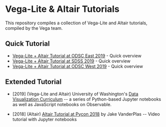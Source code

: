 # Vega-Lite & Altair Tutorials

This repository compiles a collection of Vega-Lite and Altair tutorials, compiled by the Vega team. 

## Quick Tutorial

- [Vega-Lite + Altair Tutorial at ODSC East 2019](https://github.com/vega/tutorials/tree/master/odsc-east-2019) - Quick overview
- [Vega-Lite + Altair Tutorial at SDSS 2019](https://github.com/vega/tutorials/tree/master/sdss-2019) - Quick overview
- [Vega-Lite + Altair Tutorial at ODSC West 2019](https://github.com/vega/tutorials/tree/master/odsc-west-2019) - Quick overview

## Extended Tutorial

- [2019] (Vega-Lite and Altair) University of Washington's [Data Visualization Curriculum](https://github.com/uwdata/visualization-curriculum) -- a series of Python-based Jupyter notebooks as well as JavaScript notebooks on Observable. 

- [2018] (Altair) [Altair Tutorial at Pycon 2018](https://github.com/altair-viz/altair-tutorial) by Jake VanderPlas -- Video tutorial with Jupyter notebooks
